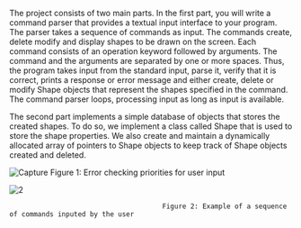The project consists of two main parts. In the first part, you will write a command parser that provides a textual input interface to your program. The parser takes a sequence of commands as input. The commands create, delete modify and display shapes to be drawn on the screen. Each command consists of an operation keyword followed by arguments. The command and the arguments are separated by one or more spaces.
Thus, the program takes input from the standard input, parse it, verify that it is correct, prints a response or error message and either create, delete or modify Shape objects that represent the shapes specified in the command. The command parser loops, processing input as long as input is available.

The second part implements a simple database of objects that stores the created shapes. To do so, we implement a class called Shape that is used to store the shape properties. We also create and maintain a dynamically allocated array of pointers to Shape objects to keep track of Shape objects created and deleted.
        
![Capture](https://user-images.githubusercontent.com/95399226/147856293-38885e1f-f37d-42a5-936c-6e1996fa7728.PNG)
                                                        Figure 1: Error checking priorities for user input


                                         
![2](https://user-images.githubusercontent.com/95399226/147856330-b897d990-1145-4dfc-9dbd-75945ee53f36.PNG)

                                          Figure 2: Example of a sequence of commands inputed by the user
                                         
                                         
